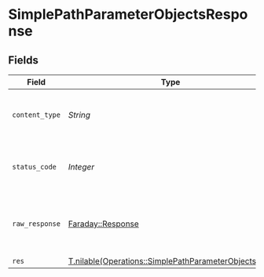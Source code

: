 # SimplePathParameterObjectsResponse


## Fields

| Field                                                                                                            | Type                                                                                                             | Required                                                                                                         | Description                                                                                                      |
| ---------------------------------------------------------------------------------------------------------------- | ---------------------------------------------------------------------------------------------------------------- | ---------------------------------------------------------------------------------------------------------------- | ---------------------------------------------------------------------------------------------------------------- |
| `content_type`                                                                                                   | *String*                                                                                                         | :heavy_check_mark:                                                                                               | HTTP response content type for this operation                                                                    |
| `status_code`                                                                                                    | *Integer*                                                                                                        | :heavy_check_mark:                                                                                               | HTTP response status code for this operation                                                                     |
| `raw_response`                                                                                                   | [Faraday::Response](https://www.rubydoc.info/gems/faraday/Faraday/Response)                                      | :heavy_minus_sign:                                                                                               | Raw HTTP response; suitable for custom response parsing                                                          |
| `res`                                                                                                            | [T.nilable(Operations::SimplePathParameterObjectsRes)](../../models/operations/simplepathparameterobjectsres.md) | :heavy_minus_sign:                                                                                               | OK                                                                                                               |